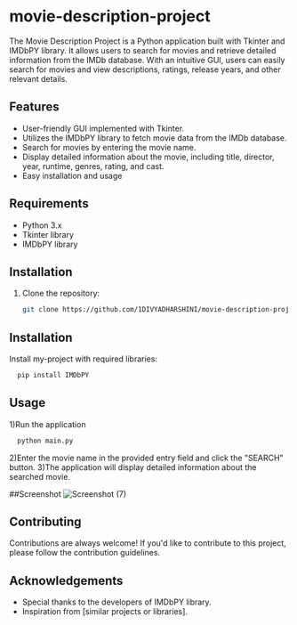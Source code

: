 # movie-description-project
The Movie Description Project is a Python application built with Tkinter and IMDbPY library. It allows users to search for movies and retrieve detailed information from the IMDb database. With an intuitive GUI, users can easily search for movies and view descriptions, ratings, release years, and other relevant details.

## Features

- User-friendly GUI implemented with Tkinter.
- Utilizes the IMDbPY library to fetch movie data from the IMDb database.
- Search for movies by entering the movie name.
- Display detailed information about the movie, including title, director, year, runtime, genres, rating, and cast.
- Easy installation and usage

## Requirements

- Python 3.x
- Tkinter library
- IMDbPY library

## Installation

1. Clone the repository:

   ```bash
   git clone https://github.com/1DIVYADHARSHINI/movie-description-project.git

## Installation

Install my-project with required libraries:

```bash
  pip install IMDbPY

```

## Usage

1)Run the application

```bash
  python main.py


```
2)Enter the movie name in the provided entry field and click the "SEARCH" button.
3)The application will display detailed information about the searched movie.


##Screenshot
![Screenshot (7)](https://github.com/1DIVYADHARSHINI/movie-description-project/assets/162281554/e532815c-92d8-448b-8715-951853bc71a0)



## Contributing

Contributions are always welcome!
If you'd like to contribute to this project, please follow the contribution guidelines.

## Acknowledgements

 - Special thanks to the developers of IMDbPY library.
 - Inspiration from [similar projects or libraries].





   
   
   
